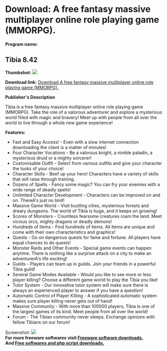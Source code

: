 # Download: A free fantasy massive multiplayer online role playing game (MMORPG).

**Program name:**

## Tibia 8.42

  
**Thumbshot:** ![](http://www.freewarefiles.com/screenshot/tibiagame_md.gif)   
  
**Download link:** [Download A free fantasy massive multiplayer online role playing game (MMORPG).](http://freesoftwares.boysofts.com/Tibia_program_21140.html)  
  


**Publisher's Description**  
  


Tibia is a free fantasy massive multiplayer online role playing game (MMORPG). Take the role of a valorous adventurer and explore a mysterious world filled with magic and bravery! Meet up with people from all over the world to live through a whole new game experience! 

**Features:**

  * Fast and Easy Access! - Even with a slow internet connection downloading the client is a matter of minutes! 
  * Four Character Vocations - Be a valorous knight, a nimble paladin, a mysterious druid or a mighty sorcerer! 
  * Customisable Outfit - Select from various outfits and give your character the looks of your choice! 
  * Character Skills - Beef up your hero! Characters have a variety of skills that will raise through training. 
  * Dozens of Spells - Fancy some magic? You can fry your enemies with a wide range of deadly spells! 
  * Unlimited Character Development - Characters can be improved on and on. ThereA's just no limit! 
  * Massive Game World - Visit bustling cities, mysterious forests and dreary dungeons. The world of Tibia is huge, and it keeps on growing! 
  * Scores of Monsters - Countless fearsome creatures roam the land. Meet vicious orcs, mighty dragons or deadly demons! 
  * Hundreds of Items - Find hundreds of items. All items are unique and come with their own characteristics and graphics! 
  * Quests - Go on dangerous quests for fame and fortune. All players have equal chances to do quests! 
  * Monster Raids and Other Events - Special game events can happen anytime. There is nothing like a surprise attack on a city to make an adventurerA's life exciting! 
  * Guilds - Players can team up in guilds. Join your friends in a powerful Tibia guild! 
  * Several Game Modes Available - Would you like to see more or less player killing? Choose a different game world to play the Tibia you like! 
  * Tutor System - Our innovative tutor system will make sure there is always an experienced player to answer if you have a question! 
  * Automatic Control of Player Killing - A sophisticated automatic system makes sure player killing never gets out of hand! 
  * Massive Community - With more than 100000 players, Tibia is one of the largest games of its kind. Meet people from all over the world! 
  * Forum - The Tibian community never sleeps. Exchange opinions with fellow Tibians on our forum! 

  
  
Screenshot: ![](http://www.freewarefiles.com/screenshot/tibiagame.gif)   
**For more freeware softwares visit [Freeware software downloads.](http://freesoftwares.boysofts.com/)**   
**And [Free softwares and php script downloads.](http://www.boysofts.com/)**
